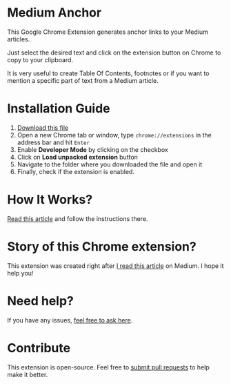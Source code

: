 
# Medium Anchor

This Google Chrome Extension generates anchor links to your Medium articles. 

Just select the desired text and click on the extension button on Chrome to copy to your clipboard. 

It is very useful to create Table Of Contents, footnotes or if you want to mention a specific part of text from a Medium article.

# Installation Guide

1. [Download this file](https://github.com/castroalves/medium-anchor-url-generator/raw/master/medium-anchor.crx)
2. Open a new Chrome tab or window, type `chrome://extensions` in the address bar and hit `Enter`
3. Enable **Developer Mode** by clicking on the checkbox
4. Click on **Load unpacked extension** button
5. Navigate to the folder where you downloaded the file and open it
6. Finally, check if the extension is enabled.

# How It Works?

[Read this article](https://medium.com/@castroalves/medium-anchor-a-must-have-chrome-extension-for-bloggers-c45dfdc6b91e#cde4) and follow the instructions there.

# Story of this Chrome extension?

This extension was created right after [I read this article](https://medium.freecodecamp.org/how-to-link-to-a-specific-paragraph-in-your-medium-article-2018-table-of-contents-method-e66595fea549) on Medium. I hope it help you!

# Need help?
If you have any issues, [feel free to ask here](https://github.com/castroalves/medium-anchor-url-generator/issues).

# Contribute
This extension is open-source. Feel free to [submit pull requests](https://github.com/castroalves/medium-anchor-url-generator/pulls) to help make it better.
